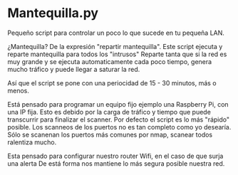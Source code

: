 Mantequilla.py
===========

Pequeño script para controlar un poco lo que sucede en tu pequeña LAN.

¿Mantequilla?
De la expresión "repartir mantequilla".
Este script ejecuta y reparte mantequilla para todos los "intrusos"
Reparte tanta que si la red es muy grande y se ejecuta automaticamente cada poco tiempo,
genera mucho tráfico y puede llegar a saturar la red.

Así que el script se pone con una periocidad de 15 - 30 minutos, más o menos.

Está pensado para programar un equipo fijo ejemplo una Raspberry Pi, con una IP fija.
Esto es debido por la carga de tráfico y tiempo que puede transcurrir para finalizar el scanner.
Por defecto el script es lo más "rápido" posible. Los scanneos de los puertos no es tan completo como yo desearía.
Sólo se scanenan los puertos más comunes por nmap, scanear todos ralentiza mucho.

Esta pensado para configurar nuestro router Wifi, en el caso de que surja una alerta
De está forma nos mantiene lo más segura posible nuestra red.




